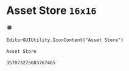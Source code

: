 # Asset Store `16x16`
<img src="/img/Asset%20Store.png" width=16 height=16>

``` CSharp
EditorGUIUtility.IconContent("Asset Store")
```
```
Asset Store
```
```
357073275683767465
```
